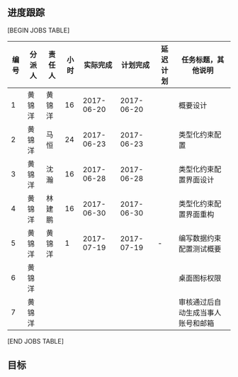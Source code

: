 进度跟踪
-------

[BEGIN JOBS TABLE]

|编号|分派人|责任人|小时|实际完成| 计划完成 | 延迟计划| 任务标题，其他说明|
|----|-----|-----|----|--------| -------| ------- |------------------ |
| 1  |黄锦洋 |黄锦洋 |16 |2017-06-20 |2017-06-20 | |概要设计 | 
| 2  |黄锦洋 |马恒  |24 |2017-06-23  |2017-06-23 | |类型化约束配置 | 
| 3  |黄锦洋 |沈瀚  |16 |2017-06-28 |2017-06-28 | |类型化约束配置界面设计 | 
| 4  |黄锦洋 |林建鹏 |16 |2017-06-30 |2017-06-30 | |类型化约束配置界面重构 | 
| 5  |黄锦洋 |黄锦洋  |1 |2017-07-19 |2017-07-19 |- |编写数据约束配置测试概要 | 
| 6 |黄锦洋 | | | | |  |桌面图标权限 |
| 7 |黄锦洋 | | | | |  |审核通过后自动生成当事人账号和邮箱 |

[END JOBS TABLE]

目标
----

